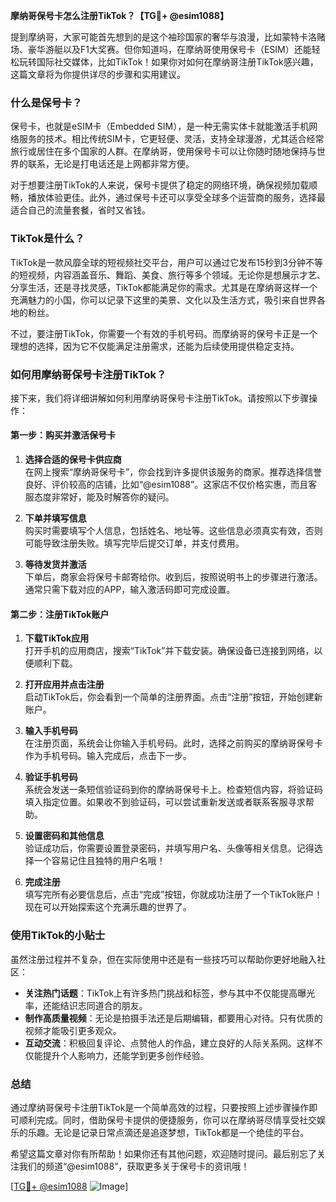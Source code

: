**摩纳哥保号卡怎么注册TikTok？【TG💪+ @esim1088】**

提到摩纳哥，大家可能首先想到的是这个袖珍国家的奢华与浪漫，比如蒙特卡洛赌场、豪华游艇以及F1大奖赛。但你知道吗，在摩纳哥使用保号卡（ESIM）还能轻松玩转国际社交媒体，比如TikTok！如果你对如何在摩纳哥注册TikTok感兴趣，这篇文章将为你提供详尽的步骤和实用建议。

### 什么是保号卡？

保号卡，也就是eSIM卡（Embedded SIM），是一种无需实体卡就能激活手机网络服务的技术。相比传统SIM卡，它更轻便、灵活，支持全球漫游，尤其适合经常旅行或居住在多个国家的人群。在摩纳哥，使用保号卡可以让你随时随地保持与世界的联系，无论是打电话还是上网都非常方便。

对于想要注册TikTok的人来说，保号卡提供了稳定的网络环境，确保视频加载顺畅，播放体验更佳。此外，通过保号卡还可以享受全球多个运营商的服务，选择最适合自己的流量套餐，省时又省钱。

### TikTok是什么？

TikTok是一款风靡全球的短视频社交平台，用户可以通过它发布15秒到3分钟不等的短视频，内容涵盖音乐、舞蹈、美食、旅行等多个领域。无论你是想展示才艺、分享生活，还是寻找灵感，TikTok都能满足你的需求。尤其是在摩纳哥这样一个充满魅力的小国，你可以记录下这里的美景、文化以及生活方式，吸引来自世界各地的粉丝。

不过，要注册TikTok，你需要一个有效的手机号码。而摩纳哥的保号卡正是一个理想的选择，因为它不仅能满足注册需求，还能为后续使用提供稳定支持。

### 如何用摩纳哥保号卡注册TikTok？

接下来，我们将详细讲解如何利用摩纳哥保号卡注册TikTok。请按照以下步骤操作：

#### 第一步：购买并激活保号卡

1. **选择合适的保号卡供应商**  
   在网上搜索“摩纳哥保号卡”，你会找到许多提供该服务的商家。推荐选择信誉良好、评价较高的店铺，比如“@esim1088”。这家店不仅价格实惠，而且客服态度非常好，能及时解答你的疑问。
   
2. **下单并填写信息**  
   购买时需要填写个人信息，包括姓名、地址等。这些信息必须真实有效，否则可能导致注册失败。填写完毕后提交订单，并支付费用。

3. **等待发货并激活**  
   下单后，商家会将保号卡邮寄给你。收到后，按照说明书上的步骤进行激活。通常只需下载对应的APP，输入激活码即可完成设置。

#### 第二步：注册TikTok账户

1. **下载TikTok应用**  
   打开手机的应用商店，搜索“TikTok”并下载安装。确保设备已连接到网络，以便顺利下载。

2. **打开应用并点击注册**  
   启动TikTok后，你会看到一个简单的注册界面。点击“注册”按钮，开始创建新账户。

3. **输入手机号码**  
   在注册页面，系统会让你输入手机号码。此时，选择之前购买的摩纳哥保号卡作为手机号码。输入完成后，点击下一步。

4. **验证手机号码**  
   系统会发送一条短信验证码到你的摩纳哥保号卡上。检查短信内容，将验证码填入指定位置。如果收不到验证码，可以尝试重新发送或者联系客服寻求帮助。

5. **设置密码和其他信息**  
   验证成功后，你需要设置登录密码，并填写用户名、头像等相关信息。记得选择一个容易记住且独特的用户名哦！

6. **完成注册**  
   填写完所有必要信息后，点击“完成”按钮，你就成功注册了一个TikTok账户！现在可以开始探索这个充满乐趣的世界了。

### 使用TikTok的小贴士

虽然注册过程并不复杂，但在实际使用中还是有一些技巧可以帮助你更好地融入社区：

- **关注热门话题**：TikTok上有许多热门挑战和标签，参与其中不仅能提高曝光率，还能结识志同道合的朋友。
- **制作高质量视频**：无论是拍摄手法还是后期编辑，都要用心对待。只有优质的视频才能吸引更多观众。
- **互动交流**：积极回复评论、点赞他人的作品，建立良好的人际关系网。这样不仅能提升个人影响力，还能学到更多创作经验。

### 总结

通过摩纳哥保号卡注册TikTok是一个简单高效的过程，只要按照上述步骤操作即可顺利完成。同时，借助保号卡提供的便捷服务，你可以在摩纳哥尽情享受社交娱乐的乐趣。无论是记录日常点滴还是追逐梦想，TikTok都是一个绝佳的平台。

希望这篇文章对你有所帮助！如果你还有其他问题，欢迎随时提问。最后别忘了关注我们的频道“@esim1088”，获取更多关于保号卡的资讯哦！

[[TG💪+ @esim1088](https://t.me/s/esim1088) ![Image](https://i.postimg.cc/4NQfJmqS/Snipaste-2025-05-13-00-14-12.png)]